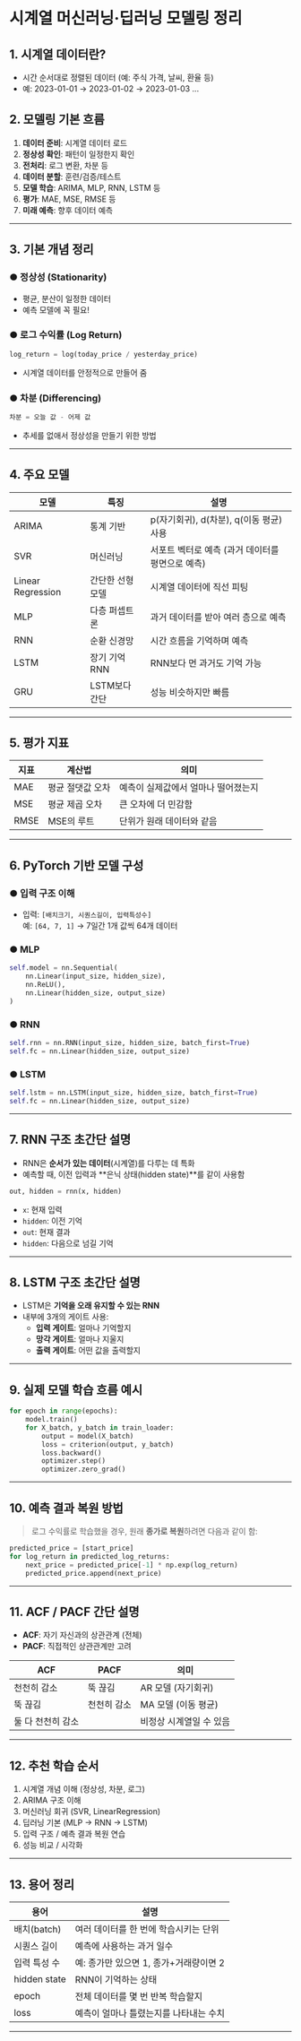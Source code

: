 # 시계열 머신러닝·딥러닝 모델링 정리 

## 1. 시계열 데이터란?
- 시간 순서대로 정렬된 데이터 (예: 주식 가격, 날씨, 환율 등)
- 예: 2023-01-01 → 2023-01-02 → 2023-01-03 ...

## 2. 모델링 기본 흐름
1. **데이터 준비**: 시계열 데이터 로드  
2. **정상성 확인**: 패턴이 일정한지 확인  
3. **전처리**: 로그 변환, 차분 등  
4. **데이터 분할**: 훈련/검증/테스트  
5. **모델 학습**: ARIMA, MLP, RNN, LSTM 등  
6. **평가**: MAE, MSE, RMSE 등  
7. **미래 예측**: 향후 데이터 예측  

---

## 3. 기본 개념 정리

### ● 정상성 (Stationarity)
- 평균, 분산이 일정한 데이터
- 예측 모델에 꼭 필요!

### ● 로그 수익률 (Log Return)
```python
log_return = log(today_price / yesterday_price)
```
- 시계열 데이터를 안정적으로 만들어 줌

### ● 차분 (Differencing)
```python
차분 = 오늘 값 - 어제 값
```
- 추세를 없애서 정상성을 만들기 위한 방법

---

## 4. 주요 모델

| 모델 | 특징 | 설명 |
|------|------|------|
| ARIMA | 통계 기반 | p(자기회귀), d(차분), q(이동 평균) 사용 |
| SVR | 머신러닝 | 서포트 벡터로 예측 (과거 데이터를 평면으로 예측) |
| Linear Regression | 간단한 선형 모델 | 시계열 데이터에 직선 피팅 |
| MLP | 다층 퍼셉트론 | 과거 데이터를 받아 여러 층으로 예측 |
| RNN | 순환 신경망 | 시간 흐름을 기억하며 예측 |
| LSTM | 장기 기억 RNN | RNN보다 먼 과거도 기억 가능 |
| GRU | LSTM보다 간단 | 성능 비슷하지만 빠름 |

---

## 5. 평가 지표

| 지표 | 계산법 | 의미 |
|------|--------|------|
| MAE | 평균 절댓값 오차 | 예측이 실제값에서 얼마나 떨어졌는지 |
| MSE | 평균 제곱 오차 | 큰 오차에 더 민감함 |
| RMSE | MSE의 루트 | 단위가 원래 데이터와 같음 |

---

## 6. PyTorch 기반 모델 구성

### ● 입력 구조 이해
- 입력: `[배치크기, 시퀀스길이, 입력특성수]`  
  예: `[64, 7, 1]` → 7일간 1개 값씩 64개 데이터

### ● MLP
```python
self.model = nn.Sequential(
    nn.Linear(input_size, hidden_size),
    nn.ReLU(),
    nn.Linear(hidden_size, output_size)
)
```

### ● RNN
```python
self.rnn = nn.RNN(input_size, hidden_size, batch_first=True)
self.fc = nn.Linear(hidden_size, output_size)
```

### ● LSTM
```python
self.lstm = nn.LSTM(input_size, hidden_size, batch_first=True)
self.fc = nn.Linear(hidden_size, output_size)
```

---

## 7. RNN 구조 초간단 설명

- RNN은 **순서가 있는 데이터**(시계열)를 다루는 데 특화
- 예측할 때, 이전 입력과 **은닉 상태(hidden state)**를 같이 사용함

```python
out, hidden = rnn(x, hidden)
```

- `x`: 현재 입력  
- `hidden`: 이전 기억  
- `out`: 현재 결과  
- `hidden`: 다음으로 넘길 기억  

---

## 8. LSTM 구조 초간단 설명

- LSTM은 **기억을 오래 유지할 수 있는 RNN**
- 내부에 3개의 게이트 사용:
  - **입력 게이트**: 얼마나 기억할지
  - **망각 게이트**: 얼마나 지울지
  - **출력 게이트**: 어떤 값을 출력할지

---

## 9. 실제 모델 학습 흐름 예시

```python
for epoch in range(epochs):
    model.train()
    for X_batch, y_batch in train_loader:
        output = model(X_batch)
        loss = criterion(output, y_batch)
        loss.backward()
        optimizer.step()
        optimizer.zero_grad()
```

---

## 10. 예측 결과 복원 방법

> 로그 수익률로 학습했을 경우, 원래 **종가로 복원**하려면 다음과 같이 함:

```python
predicted_price = [start_price]
for log_return in predicted_log_returns:
    next_price = predicted_price[-1] * np.exp(log_return)
    predicted_price.append(next_price)
```

---

## 11. ACF / PACF 간단 설명

- **ACF**: 자기 자신과의 상관관계 (전체)
- **PACF**: 직접적인 상관관계만 고려

| ACF | PACF | 의미 |
|-----|------|------|
| 천천히 감소 | 뚝 끊김 | AR 모델 (자기회귀) |
| 뚝 끊김 | 천천히 감소 | MA 모델 (이동 평균) |
| 둘 다 천천히 감소 |  | 비정상 시계열일 수 있음 |

---

## 12. 추천 학습 순서

1. 시계열 개념 이해 (정상성, 차분, 로그)  
2. ARIMA 구조 이해  
3. 머신러닝 회귀 (SVR, LinearRegression)  
4. 딥러닝 기본 (MLP → RNN → LSTM)  
5. 입력 구조 / 예측 결과 복원 연습  
6. 성능 비교 / 시각화  

---

## 13. 용어 정리

| 용어 | 설명 |
|------|------|
| 배치(batch) | 여러 데이터를 한 번에 학습시키는 단위 |
| 시퀀스 길이 | 예측에 사용하는 과거 일수 |
| 입력 특성 수 | 예: 종가만 있으면 1, 종가+거래량이면 2 |
| hidden state | RNN이 기억하는 상태 |
| epoch | 전체 데이터를 몇 번 반복 학습할지 |
| loss | 예측이 얼마나 틀렸는지를 나타내는 수치 |

---

